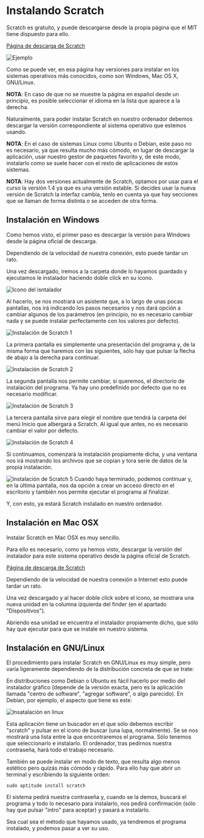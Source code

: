 # Instalando Scratch

Scratch es gratuito, y puede descargarse desde la propia página que el MIT tiene dispuesto para ello.

[Página de descarga de Scratch](http://scratch.mit.edu/scratch_1.4/ "Página de descarga de Scratch")

![](../img/Tema1_instalacion_introduccion.png "Ejemplo")

Como se puede ver, en esa página hay versiones para instalar en los sistemas operativos más conocidos, como son Windows, Mac OS X, GNU/Linux.

**NOTA**: En caso de que no se muestre la página en español desde un principio, es posible seleccionar el idioma en la lista que aparece a la derecha.

Naturalmente, para poder instalar Scratch en nuestro ordenador debemos descargar la versión correspondiente al sistema operativo que estemos usando.

**NOTA**: En el caso de sistemas Linux como Ubuntu o Debian, este paso no es necesario, ya que resulta mucho más cómodo, en lugar de descargar la aplicación, usar nuestro gestor de paquetes favorito y, de este modo, instalarlo como se suele hacer con el resto de aplicaciones de estos sistemas.

**NOTA**: Hay dos versiones actualmente de Scratch, optamos por usar para el curso la versión 1.4 ya que es una versión estable. Si decides usar la nueva versión de Scratch la interfaz cambia, tenlo en cuenta ya que hay secciones que se llaman de forma distinta o se acceden de otra forma.

## Instalación en Windows
Como hemos visto, el primer paso es descargar la versión para Windows desde la página oficial de descarga.

[](http://scratch.mit.edu/scratch_1.4/ "Página de descarga de Scratch")

Dependiendo de la velocidad de nuestra conexión, esto puede tardar un rato.

Una vez descargado, iremos a la carpeta donde lo hayamos guardado y ejecutamos le instalador haciendo doble click en su icono.

![](../img/Tema1_instalacion_windows_01.png "Icono del isntalador")

Al hacerlo, se nos mostrará un asistente que, a lo largo de unas pocas pantallas, nos irá indicando los pasos necesarios y nos dará opción a cambiar algunos de los parámetros (en principio, no es necesario cambiar nada y se puede instalar perfectamente con los valores por defecto).

![](../img/Tema1_instalacion_windows_02.png "Instalación de Scratch 1")

La primera pantalla es simplemente una presentación del programa y, de la misma forma que haremos con las siguientes, sólo hay que pulsar la flecha de abajo a la derecha para continuar.

![](../img/Tema1_instalacion_windows_03.png "Instalación de Scratch 2")

La segunda pantalla nos permite cambiar, si queremos, el directorio de instalación del programa. Ya hay uno predefinido por defecto que no es necesario modificar.

![](../img/Tema1_instalacion_windows_04.png "Instalación de Scratch 3")

La tercera pantalla sirve para elegir el nombre que tendrá la carpeta del menú Inicio que albergará a Scratch. Al igual que antes, no es necesario cambiar el valor por defecto.

![](../img/Tema1_instalacion_windows_05.png "Instalación de Scratch 4")

Si continuamos, comenzará la instalación propiamente dicha, y una ventana nos irá mostrando los archivos que se copian y tora serie de datos de la propia instalación.

![](../img/Tema1_instalacion_windows_06.png "Instalación de Scratch 5")
Cuando haya terminado, podemos continuar y, en la última pantalla, nos da opción a crear un acceso directo en el escritorio y también nos permite ejecutar el programa al finalizar. 

Y, con esto, ya estará Scratch instalado en nuestro ordenador.

## Instalación en Mac OSX
Instalar Scratch en Mac OSX es muy sencillo.

Para ello es necesario, como ya hemos visto, descargar la versión del instalador para este sistema operativo desde la página oficial de Scratch. 

[Página de descarga de Scratch](http://scratch.mit.edu/scratch_1.4/ "Página de descarga de Scratch")

Dependiendo de la velocidad de nuestra conexión a Internet esto puede tardar un rato.

Una vez descargado y al hacer doble click sobre el icono, se mostrara una nueva unidad en la columna izquierda del finder (en el apartado "Dispositivos"). 

Abriendo esa unidad se encuentra el instalador propiamente dicho, que sólo hay que ejecutar para que se instale en nuestro sistema. 

## Instalación en GNU/Linux
El procedimiento para instalar Scratch en GNU/Linux es muy simple, pero varía ligeramente dependiendo de la distribución concreta de que se trate:

En distribuciones como Debian o Ubuntu es fácil hacerlo por medio del instalador gráfico (depende de la versión exacta, pero es la aplicación llamada "centro de software", "agregar software", o algo parecido). En Debian, por ejemplo, el aspecto que tiene es este:

![](../img/Tema1_instalacion_linux.png "Insatalación en linux")

Esta aplicación tiene un buscador en el que sólo debemos escribir "scratch" y pulsar en el icono de buscar (una lupa, normalmente). Se se nos mostrará una lista entre la que encontraremos el programa. Sólo tenemos que seleccionarlo e instalarlo. El ordenador, tras pedirnos nuestra contraseña, hará todo el trabajo necesario.

También se puede instalar en modo de texto, que resulta algo menos estético pero quizás más cómodo y rápido. Para ello hay que abrir un terminal y escribiendo la siguiente orden:

```
sudo aptitude install scratch
```

El sistema pedirá nuestra contraseña y, cuando se la demos, buscará el programa y todo lo necesario para instalarlo, nos pedirá confirmación (sólo hay que pulsar "intro" para aceptar) y pasará a instalarlo.

Sea cual sea el método que hayamos usado, ya tendremos el programa instalado, y podemos pasar a ver su uso.
